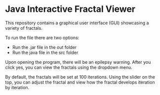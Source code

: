 # Java Interactive Fractal Viewer

This repository contains a graphical user interface (GUI) showcasing a variety of fractals.

To run the file there are two options:
- Run the .jar file in the out folder
- Run the java file in the src folder

Upon opening the program, there will be an epilepsy warning. After you click yes, you can view the fractals using the dropdown menu.

By default, the fractals will be set at 100 iterations. Using the slider on the top, you can adjust the fractal and view how the fractal develops iteration by iteration.